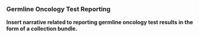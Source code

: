 ### Germline Oncology Test Reporting

**Insert narrative related to reporting germline oncology test results in the form of a collection bundle.**